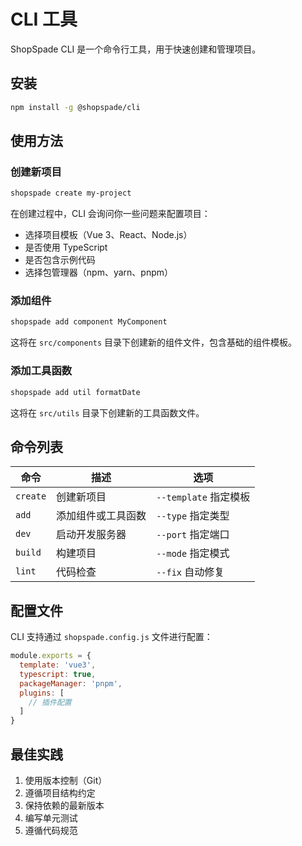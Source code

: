 # CLI 工具

ShopSpade CLI 是一个命令行工具，用于快速创建和管理项目。

## 安装

```bash
npm install -g @shopspade/cli
```

## 使用方法

### 创建新项目

```bash
shopspade create my-project
```

在创建过程中，CLI 会询问你一些问题来配置项目：

- 选择项目模板（Vue 3、React、Node.js）
- 是否使用 TypeScript
- 是否包含示例代码
- 选择包管理器（npm、yarn、pnpm）

### 添加组件

```bash
shopspade add component MyComponent
```

这将在 `src/components` 目录下创建新的组件文件，包含基础的组件模板。

### 添加工具函数

```bash
shopspade add util formatDate
```

这将在 `src/utils` 目录下创建新的工具函数文件。

## 命令列表

| 命令 | 描述 | 选项 |
|------|------|------|
| `create` | 创建新项目 | `--template` 指定模板 |
| `add` | 添加组件或工具函数 | `--type` 指定类型 |
| `dev` | 启动开发服务器 | `--port` 指定端口 |
| `build` | 构建项目 | `--mode` 指定模式 |
| `lint` | 代码检查 | `--fix` 自动修复 |

## 配置文件

CLI 支持通过 `shopspade.config.js` 文件进行配置：

```js
module.exports = {
  template: 'vue3',
  typescript: true,
  packageManager: 'pnpm',
  plugins: [
    // 插件配置
  ]
}
```

## 最佳实践

1. 使用版本控制（Git）
2. 遵循项目结构约定
3. 保持依赖的最新版本
4. 编写单元测试
5. 遵循代码规范

